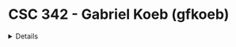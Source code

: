 # CSC 342 - Gabriel Koeb (gfkoeb)

<details> 
  #Table of contents
  <details>
  <summary>Homework0</summary>
  [Homework0/README.md](https://github.ncsu.edu/engr-csc342/csc342-2023Fall-gfkoeb/blob/main/Homework0/README.md)
  
  </details>

</details>
